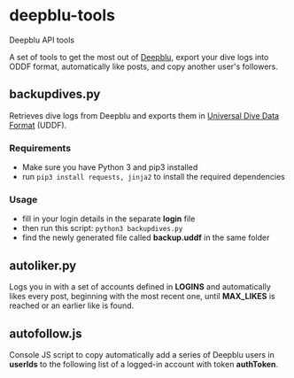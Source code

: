 # deepblu-tools
Deepblu API tools

A set of tools to get the most out of [Deepblu](https://deepblu.com), export your dive logs into ODDF format, automatically like posts, and copy another user's followers.

## backupdives.py
Retrieves dive logs from Deepblu and exports them in [Universal Dive Data Format](http://uddf.org) (UDDF).

### Requirements
- Make sure you have Python 3 and pip3 installed
- run `pip3 install requests, jinja2` to install the required dependencies

### Usage
- fill in your login details in the separate **login** file
- then run this script: `python3 backupdives.py`
- find the newly generated file called **backup.uddf** in the same folder

## autoliker.py
Logs you in with a set of accounts defined in **LOGINS** and automatically likes every post, beginning with the most recent one, until **MAX_LIKES** is reached or an earlier like is found.

## autofollow.js
Console JS script to copy automatically add a series of Deepblu users in **userIds** to the following list of a logged-in account with token **authToken**.